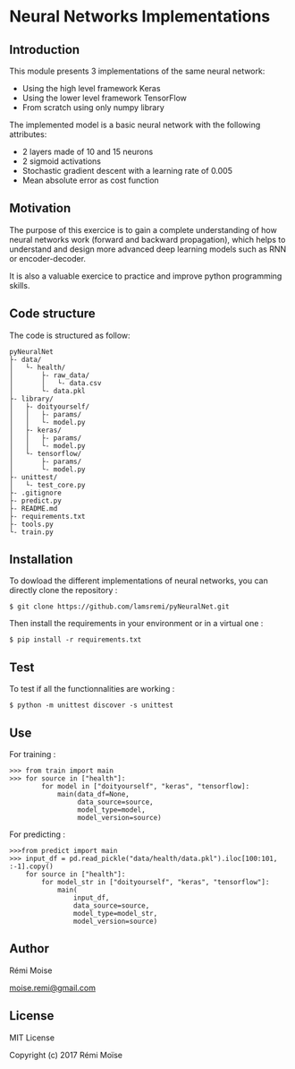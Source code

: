 # Neural Networks Implementations


## Introduction

This module presents 3 implementations of the same neural network:
* Using the high level framework Keras
* Using the lower level framework TensorFlow
* From scratch using only numpy library

The implemented model is a basic neural network with the following attributes:
* 2 layers made of 10 and 15 neurons
* 2 sigmoid activations
* Stochastic gradient descent with a learning rate of 0.005
* Mean absolute error as cost function


## Motivation

The purpose of this exercice is to gain a complete understanding of how neural networks work (forward and backward propagation), which helps to understand and design more advanced deep learning models such as RNN or encoder-decoder.

It is also a valuable exercice to practice and improve python programming skills.


## Code structure

The code is structured as follow:
```
pyNeuralNet
├- data/
│   └- health/
│       ├- raw_data/
│       │   └- data.csv
│       └- data.pkl
├- library/
│   ├- doityourself/
│   │   ├- params/
│   │   └- model.py
│   ├- keras/
│   │   ├- params/
│   │   └- model.py
│   └- tensorflow/
│       ├- params/
│       └- model.py
├- unittest/
│   └- test_core.py
├- .gitignore
├- predict.py
├- README.md
├- requirements.txt
├- tools.py
└- train.py
```

## Installation

To dowload the different implementations of neural networks, you can directly clone the repository :

```
$ git clone https://github.com/lamsremi/pyNeuralNet.git
```

Then install the requirements in your environment or in a virtual one :

```
$ pip install -r requirements.txt
```

## Test

To test if all the functionnalities are working :

```
$ python -m unittest discover -s unittest
```

## Use

For training :

```
>>> from train import main
>>> for source in ["health"]:
        for model in ["doityourself", "keras", "tensorflow]:
            main(data_df=None,
                 data_source=source,
                 model_type=model,
                 model_version=source)
```

For predicting :

```
>>>from predict import main
>>> input_df = pd.read_pickle("data/health/data.pkl").iloc[100:101, :-1].copy()
    for source in ["health"]:
        for model_str in ["doityourself", "keras", "tensorflow"]:
            main(
                input_df,
                data_source=source,
                model_type=model_str,
                model_version=source)
```


## Author

Rémi Moise

moise.remi@gmail.com

## License

MIT License

Copyright (c) 2017 Rémi Moïse
